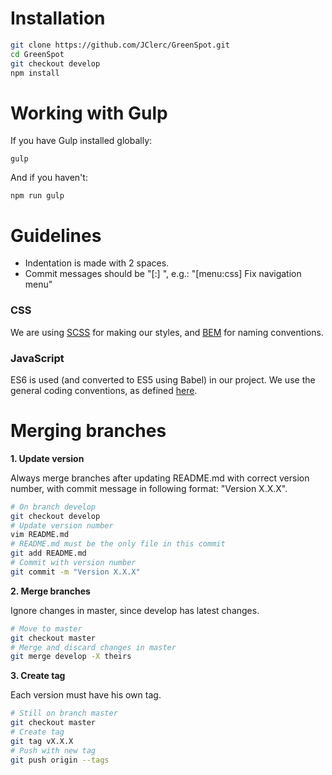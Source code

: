 # Installation

```sh
git clone https://github.com/JClerc/GreenSpot.git
cd GreenSpot
git checkout develop
npm install
```

# Working with Gulp

If you have Gulp installed globally:
```
gulp
```

And if you haven't:
```
npm run gulp
```

# Guidelines

- Indentation is made with 2 spaces.
- Commit messages should be "[<scope>:<language>] <message>", e.g.: "[menu:css] Fix navigation menu"

### CSS

We are using [SCSS](http://sass-lang.com/) for making our styles, and [BEM](https://en.bem.info/) for naming conventions.

### JavaScript

ES6 is used (and converted to ES5 using Babel) in our project. We use the general coding conventions, as defined [here](http://www.w3schools.com/js/js_conventions.asp).

# Merging branches

**1. Update version**

Always merge branches after updating README.md with correct version number, with commit message in following format: "Version X.X.X".

```sh
# On branch develop
git checkout develop
# Update version number
vim README.md
# README.md must be the only file in this commit
git add README.md
# Commit with version number
git commit -m "Version X.X.X"
```

**2. Merge branches**

Ignore changes in master, since develop has latest changes.

```sh
# Move to master
git checkout master
# Merge and discard changes in master
git merge develop -X theirs 
```

**3. Create tag**

Each version must have his own tag.

```sh
# Still on branch master
git checkout master
# Create tag
git tag vX.X.X
# Push with new tag
git push origin --tags
```


